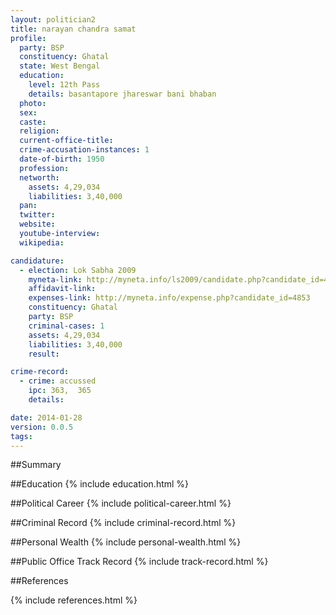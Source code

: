 ```yaml
---
layout: politician2
title: narayan chandra samat
profile: 
  party: BSP
  constituency: Ghatal
  state: West Bengal
  education: 
    level: 12th Pass
    details: basantapore jhareswar bani bhaban
  photo: 
  sex: 
  caste: 
  religion: 
  current-office-title: 
  crime-accusation-instances: 1
  date-of-birth: 1950
  profession: 
  networth: 
    assets: 4,29,034
    liabilities: 3,40,000
  pan: 
  twitter: 
  website: 
  youtube-interview: 
  wikipedia: 

candidature: 
  - election: Lok Sabha 2009
    myneta-link: http://myneta.info/ls2009/candidate.php?candidate_id=4853
    affidavit-link: 
    expenses-link: http://myneta.info/expense.php?candidate_id=4853
    constituency: Ghatal 
    party: BSP
    criminal-cases: 1
    assets: 4,29,034
    liabilities: 3,40,000
    result:  

crime-record: 
  - crime: accussed
    ipc: 363,  365
    details:  

date: 2014-01-28
version: 0.0.5
tags: 
---
```

##Summary


##Education
{% include education.html %}


##Political Career
{% include political-career.html %}


##Criminal Record
{% include criminal-record.html %}


##Personal Wealth
{% include personal-wealth.html %}


##Public Office Track Record
{% include track-record.html %}


##References


{% include references.html %}